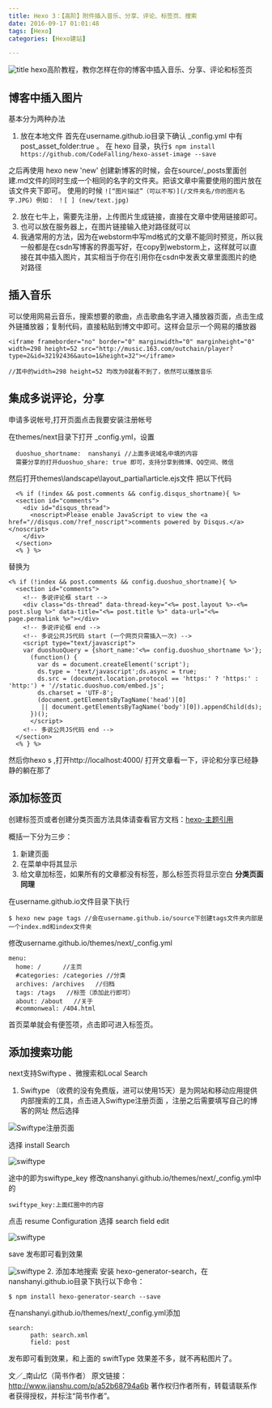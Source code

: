 ```yaml
---
title: Hexo 3：【高阶】附件插入音乐、分享、评论、标签页、搜索
date: 2016-09-17 01:01:48
tags: [Hexo] 
categories: [Hexo建站]

---
```

![title](http://img.blog.csdn.net/20170810182823396?watermark/2/text/aHR0cDovL2Jsb2cuY3Nkbi5uZXQvc3Vuc2hpbmU5NDAzMjY=/font/5a6L5L2T/fontsize/400/fill/I0JBQkFCMA==/dissolve/70/gravity/SouthEast)
hexo高阶教程，教你怎样在你的博客中插入音乐、分享、评论和标签页
<!--more-->

博客中插入图片
----------
基本分为两种办法
1. 放在本地文件
首先在username.github.io目录下确认 _config.yml 中有 post_asset_folder:true 。
在 hexo 目录，执行`$ npm install https://github.com/CodeFalling/hexo-asset-image --save`

之后再使用 hexo new 'new' 创建新博客的时候，会在source/_posts里面创建.md文件的同时生成一个相同的名字的文件夹。把该文章中需要使用的图片放在该文件夹下即可。
使用的时候
`![“图片描述”（可以不写）](/文件夹名/你的图片名字.JPG)
例如：
！[ ] (new/text.jpg)`

2. 放在七牛上，需要先注册，上传图片生成链接，直接在文章中使用链接即可。
3. 也可以放在服务器上，在图片链接输入绝对路径就可以
4. 我通常用的方法，因为在webstorm中写md格式的文章不能同时预览，所以我一般都是在csdn写博客的界面写好，在copy到webstorm上，这样就可以直接在其中插入图片，其实相当于你在引用你在csdn中发表文章里面图片的绝对路径


插入音乐
-------
可以使用网易云音乐，搜索想要的歌曲，点击歌曲名字进入播放器页面，点击生成外链播放器；复制代码，直接粘贴到博文中即可。这样会显示一个网易的播放器

```
<iframe frameborder="no" border="0" marginwidth="0" marginheight="0" width=298 height=52 src="http://music.163.com/outchain/player?type=2&id=32192436&auto=1&height=32"></iframe>

//其中的width=298 height=52 均改为0就看不到了，依然可以播放音乐
```


集成多说评论，分享
---------

申请多说帐号,打开页面点击我要安装注册帐号

在themes/next目录下打开 _config.yml，设置

```
  duoshuo_shortname:  nanshanyi //上面多说域名中填的内容
  需要分享的打开duoshuo_share: true 即可，支持分享到微博、QQ空间、微信
```

然后打开themes\landscape\layout_partial\article.ejs文件
把以下代码
```
  <% if (!index && post.comments && config.disqus_shortname){ %>
  <section id="comments">
    <div id="disqus_thread">
      <noscript>Please enable JavaScript to view the <a href="//disqus.com/?ref_noscript">comments powered by Disqus.</a></noscript>
    </div>
  </section>
  <% } %>
```
替换为
```
<% if (!index && post.comments && config.duoshuo_shortname){ %>
  <section id="comments">
    <!-- 多说评论框 start -->
    <div class="ds-thread" data-thread-key="<%= post.layout %>-<%= post.slug %>" data-title="<%= post.title %>" data-url="<%= page.permalink %>"></div>
    <!-- 多说评论框 end -->
    <!-- 多说公共JS代码 start (一个网页只需插入一次) -->
    <script type="text/javascript">
    var duoshuoQuery = {short_name:'<%= config.duoshuo_shortname %>'};
      (function() {
        var ds = document.createElement('script');
        ds.type = 'text/javascript';ds.async = true;
        ds.src = (document.location.protocol == 'https:' ? 'https:' : 'http:') + '//static.duoshuo.com/embed.js';
        ds.charset = 'UTF-8';
        (document.getElementsByTagName('head')[0]
         || document.getElementsByTagName('body')[0]).appendChild(ds);
      })();
      </script>
    <!-- 多说公共JS代码 end -->
  </section>
  <% } %>
```
然后你hexo s ,打开http://localhost:4000/ 打开文章看一下，评论和分享已经静静的躺在那了


添加标签页
------
创建标签页或者创建分类页面方法具体请查看官方文档：[hexo-主题引用](http://theme-next.iissnan.com/theme-settings.html)

概括一下分为三步：
1. 新建页面
2. 在菜单中将其显示
3. 给文章加标签，如果所有的文章都没有标签，那么标签页将显示空白
**分类页面同理**

在username.github.io文件目录下执行
```
$ hexo new page tags //会在username.github.io/source下创建tags文件夹内部是一个index.md和index文件夹
```
修改username.github.io/themes/next/_config.yml
```
menu:
  home: /      //主页
  #categories: /categories //分类
  archives: /archives   //归档
  tags: /tags   //标签（添加此行即可）
  about: /about   //关于
  #commonweal: /404.html
```
首页菜单就会有便签项，点击即可进入标签页。

添加搜索功能
-------
next支持Swiftype 、微搜索和Local Search
1. Swiftype （收费的没有免费版，进可以使用15天）是为网站和移动应用提供内部搜索的工具，点击进入Swiftype注册页面 ，注册之后需要填写自己的博客的网址
然后选择

![Swiftype注册页面](http://upload-images.jianshu.io/upload_images/966908-7aed60a7543e2571.png?imageMogr2/auto-orient/strip%7CimageView2/2)

选择 install Search

![swiftype](http://upload-images.jianshu.io/upload_images/966908-8cfb4600366ab1c0.png?imageMogr2/auto-orient/strip%7CimageView2/2)


途中的即为swiftype_key
修改nanshanyi.github.io/themes/next/_config.yml中的
```
swiftype_key:上面红圈中的内容
```

点击 resume Configuration 选择 search field edit

![swiftype](http://upload-images.jianshu.io/upload_images/966908-6673e77e95e084da.png?imageMogr2/auto-orient/strip%7CimageView2/2/w/1240)


save
发布即可看到效果

![swiftype](http://upload-images.jianshu.io/upload_images/966908-fd0c0885439ef44d.png?imageMogr2/auto-orient/strip%7CimageView2/2)
2. 添加本地搜索
安装 hexo-generator-search，在nanshanyi.github.io目录下执行以下命令：
```
$ npm install hexo-generator-search --save
```
在nanshanyi.github.io/themes/next/_config.yml添加
```
search:
      path: search.xml
      field: post
```

发布即可看到效果，和上面的 swiftType 效果差不多，就不再粘图片了。

文／_南山忆（简书作者）
原文链接：http://www.jianshu.com/p/a52b68794a6b
著作权归作者所有，转载请联系作者获得授权，并标注“简书作者”。